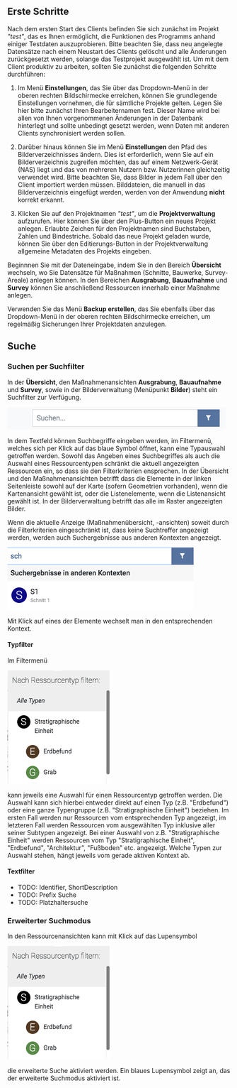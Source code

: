 ## Erste Schritte

Nach dem ersten Start des Clients befinden Sie sich zunächst im Projekt *"test"*, das es
Ihnen ermöglicht, die Funktionen des Programms anhand einiger Testdaten auszuprobieren.
Bitte beachten Sie, dass neu angelegte Datensätze nach einem Neustart des Clients
gelöscht und alle Änderungen zurückgesetzt werden, solange das Testprojekt ausgewählt ist.
Um mit dem Client produktiv zu arbeiten, sollten Sie zunächst die folgenden Schritte
durchführen:

1. Im Menü **Einstellungen**, das Sie über das Dropdown-Menü in der oberen
rechten Bildschirmecke erreichen, können Sie grundlegende Einstellungen vornehmen,
die für sämtliche Projekte gelten. Legen Sie hier bitte zunächst Ihren Bearbeiternamen
fest. Dieser Name wird bei allen von Ihnen vorgenommenen Änderungen in der
Datenbank hinterlegt und sollte unbedingt gesetzt werden, wenn Daten mit anderen
Clients synchronisiert werden sollen.

2. Darüber hinaus können Sie im Menü **Einstellungen** den Pfad des Bilderverzeichnisses
ändern. Dies ist erforderlich, wenn Sie auf ein Bilderverzeichnis zugreifen möchten,
das auf einem Netzwerk-Gerät (NAS) liegt und das von mehreren Nutzern bzw. Nutzerinnen
gleichzeitig verwendet wird. Bitte beachten Sie, dass Bilder in jedem Fall über den
Client importiert werden müssen. Bilddateien, die manuell in das Bilderverzeichnis
eingefügt werden, werden von der Anwendung **nicht** korrekt erkannt. 

3. Klicken Sie auf den Projektnamen *"test"*, um die **Projektverwaltung** aufzurufen. Hier
können Sie über den Plus-Button ein neues Projekt anlegen. Erlaubte Zeichen für den
Projektnamen sind Buchstaben, Zahlen und Bindestriche. Sobald das neue Projekt
geladen wurde, können Sie über den Editierungs-Button in der Projektverwaltung allgemeine
Metadaten des Projekts eingeben.

Beginnnen Sie mit der Dateneingabe, indem Sie in den Bereich **Übersicht** wechseln, wo
Sie Datensätze für Maßnahmen (Schnitte, Bauwerke, Survey-Areale) anlegen können. In den
Bereichen **Ausgrabung**, **Bauaufnahme** und **Survey** können Sie anschließend Ressourcen
innerhalb einer Maßnahme anlegen. 

Verwenden Sie das Menü **Backup erstellen**, das Sie ebenfalls über das Dropdown-Menü
in der oberen rechten Bildschirmecke erreichen, um regelmäßig Sicherungen Ihrer Projektdaten
anzulegen.

## Suche

### Suchen per Suchfilter

In der **Übersicht**, den Maßnahmenansichten **Ausgrabung**, **Bauaufnahme** und **Survey**, sowie in der 
Bilderverwaltung (Menüpunkt **Bilder**) steht ein Suchfilter zur Verfügung.

![Filter](manual/search_filter.png)

In dem Textfeld können Suchbegriffe eingeben werden, im Filtermenü, welches sich per Klick auf das
blaue Symbol öffnet, kann eine Typauswahl getroffen werden. Sowohl das Angeben eines Suchbegriffes als auch
die Auswahl eines Ressourcentypen schränkt die aktuell angezeigten Ressourcen ein, so dass sie den 
Filterkriterien ensprechen. In der Übersicht und den Maßnahmenansichten betrifft dass die Elemente in
der linken Seitenleiste sowohl auf der Karte (sofern Geometrien vorhanden), wenn die Kartenansicht gewählt ist,
oder die Listenelemente, wenn die Listenansicht gewählt ist. In der Bilderverwaltung betrifft das alle im Raster
angezeigten Bilder.

Wenn die aktuelle Anzeige (Maßnahmenübersicht, -ansichten) soweit durch die Filterkriterien eingeschränkt ist,
dass keine Suchtreffer angezeigt werden, werden auch Suchergebnisse aus anderen Kontexten angezeigt. 

![Filter Menü](manual/other_contexts.png)

Mit Klick auf eines der Elemente wechselt man in den entsprechenden Kontext.

#### Typfilter

Im Filtermenü

![Filter Menü](manual/filter_menu.png)

kann jeweils eine Auswahl für einen Ressourcentyp getroffen werden. Die Auswahl kann sich hierbei
entweder direkt auf einen Typ (z.B. "Erdbefund") oder eine ganze Typengruppe (z.B. "Stratigraphische Einheit")
beziehen. Im ersten Fall werden nur Ressourcen vom entsprechenden Typ angezeigt, im letzteren Fall werden Ressourcen
vom ausgewählten Typ inklusive aller seiner Subtypen angezeigt. Bei einer Auswahl von z.B. 
"Stratigraphische Einheit" werden Ressourcen vom Typ "Stratigraphische Einheit", "Erdbefund", "Architektur", "Fußboden" 
etc. angezeigt. Welche Typen zur Auswahl stehen, hängt jeweils vom gerade aktiven Kontext ab.   

#### Textfilter

* TODO: Identifier, ShortDescription
* TODO: Prefix Suche
* TODO: Platzhaltersuche

### Erweiterter Suchmodus

In den Ressourcenansichten kann mit Klick auf das Lupensymbol
 
 ![Filter Menü](manual/filter_menu.png)
 
 die erweiterte Suche aktiviert werden. Ein blaues Lupensymbol zeigt an, das der erweiterte Suchmodus aktiviert ist.
 